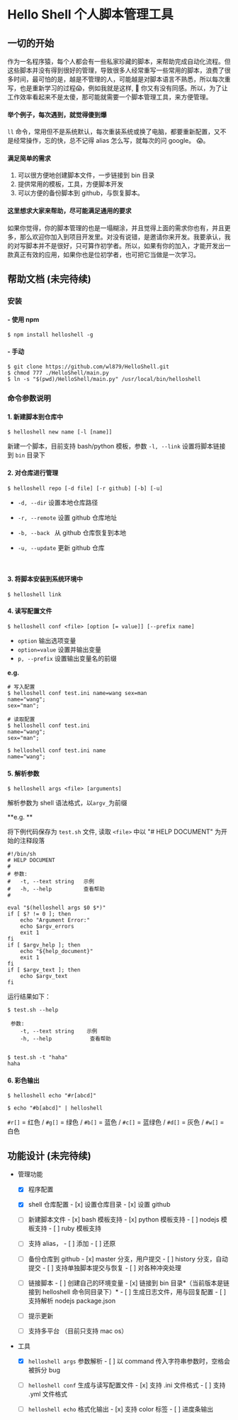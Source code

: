 

# Hello Shell 个人脚本管理工具

## 一切的开始

作为一名程序猿，每个人都会有一些私家珍藏的脚本，来帮助完成自动化流程。但这些脚本并没有得到很好的管理，导致很多人经常重写一些常用的脚本，浪费了很多时间，最可怕的是，越是不管理的人，可能越是对脚本语言不熟悉，所以每次重写，也是重新学习的过程😱，例如我就是这样, 🤔 你又有没有同感。所以，为了让工作效率看起来不是太傻，那可能就需要一个脚本管理工具，来方便管理。


#### 举个例子，每次遇到，就觉得傻到爆  

`ll`  命令，常用但不是系统默认，每次重装系统或换了电脑，都要重新配置，又不是经常操作，忘的快，总不记得 alias 怎么写，就每次的问 google。 😱。

#### 满足简单的需求

1. 可以很方便地创建脚本文件，一步链接到 bin 目录
2. 提供常用的模板，工具，方便脚本开发
3. 可以方便的备份脚本到 github，与恢复脚本。



#### 这里想求大家来帮助，尽可能满足通用的要求

如果你觉得，你的脚本管理的也是一塌糊涂，并且觉得上面的需求你也有，并且更多，那么欢迎你加入到项目开发里。对没有说错，是邀请你来开发。我要承认，我的对写脚本并不是很好，只可算作初学者。所以，如果有你的加入，才能开发出一款真正有效的应用，如果你也是位初学者，也可把它当做是一次学习。



## 帮助文档 (未完待续)

### 安装

#### - 使用 npm

```shell
$ npm install helloshell -g
```



#### - 手动

```shell
$ git clone https://github.com/wl879/HelloShell.git
$ chmod 777 ./HelloShell/main.py
$ ln -s "$(pwd)/HelloShell/main.py" /usr/local/bin/helloshell
```



### 命令参数说明

#### 1. 新建脚本到仓库中

```shell
$ helloshell new name [-l [name]]
```

 新建一个脚本，目前支持 bash/python 模板，参数 `-l, --link` 设置将脚本链接到 `bin` 目录下



#### 2. 对仓库进行管理

```shell
$ helloshell repo [-d file] [-r github] [-b] [-u]
```

* `-d, --dir`           设置本地仓库路径

* `-r, --remote`     设置 github 仓库地址

* `-b, --back `         从 github 仓库恢复到本地

* `-u, --update`     更新 github 仓库

  ​



#### 3. 将脚本安装到系统环境中

```shell
$ helloshell link
```



#### 4. 读写配置文件

```shell
$ helloshell conf <file> [option [= value]] [--prefix name]
```

* `option`               输出选项变量
* `option=value`   设置并输出变量
* `p, --prefix`     设置输出变量名的前缀

**e.g.**

```shell
# 写入配置
$ helloshell conf test.ini name=wang sex=man
name="wang";
sex="man";

# 读取配置
$ helloshell conf test.ini
name="wang";
sex="man";

$ helloshell conf test.ini name
name="wang";

```



#### 5. 解析参数
```shell
$ helloshell args <file> [arguments]
```

解析参数为 shell 语法格式，以`argv_`为前缀

**e.g. **

 将下例代码保存为 `test.sh` 文件,  读取 `<file>` 中以 "# HELP DOCUMENT" 为开始的注释段落

```shell
#!/bin/sh
# HELP DOCUMENT
#
# 参数:
#	-t, --text string	示例
#	-h, --help			查看帮助
#

eval "$(helloshell args $0 $*)"
if [ $? != 0 ]; then
	echo "Argument Error:"
	echo $argv_errors
	exit 1
fi
if [ $argv_help ]; then
	echo "${help_document}"
	exit 1
fi
if [ $argv_text ]; then
	echo $argv_text
fi
```

运行结果如下：

```shell
$ test.sh --help

 参数:
    -t, --text string    示例
    -h, --help            查看帮助
    
```

```shell
$ test.sh -t "haha"
haha
```



#### 6. 彩色输出

```shell
$ helloshell echo "#r[abcd]"

$ echo "#b[abcd]" | helloshell
```

`#r[]` = 红色 / `#g[]` = 绿色 / `#b[]` = 蓝色 / `#c[]` = 蓝绿色 / `#d[]` = 灰色 / `#w[]` = 白色



## 功能设计 (未完待续)

* 管理功能
  - [x] 程序配置
  - [x] shell 仓库配置
        - [x] 设置仓库目录
        - [x] 设置 github 
  - [ ] 新建脚本文件
        - [x] bash    模板支持
        - [x] python 模板支持
        - [ ] nodejs 模板支持
        - [ ] ruby     模板支持
  - [ ] 支持 alias，
        - [ ] 添加
        - [ ] 还原
  - [ ] 备份仓库到 github
        - [x] master 分支，用户提交
        - [ ] history 分支，自动提交
        - [ ] 支持单独脚本提交与恢复
        - [ ] 对各种冲突处理
  - [ ] 链接脚本
        - [ ] 创建自己的环境变量
        - [x] 链接到 bin 目录*（当前版本是链接到 helloshell 命令同目录下）*
              - [ ] 生成日志文件，用与回复配置
        - [ ] 支持解析 nodejs package.json
  - [ ] 提示更新
  - [ ] 支持多平台 （目前只支持 mac os）



* 工具
  - [x] `helloshell args` 参数解析
        - [ ] 以 command 传入字符串参数时，空格会被拆分 bug
  - [ ] `helloshell conf` 生成与读写配置文件
        - [x] 支持 .ini 文件格式
        - [ ] 支持 .yml 文件格式
  - [ ] `helloshell echo` 格式化输出
        - [x] 支持 color 标签
        - [ ] 进度条输出




